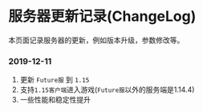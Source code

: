 # 服务器更新记录(ChangeLog)

本页面记录服务器的更新，例如版本升级，参数修改等。

### 2019-12-11
1. 更新 ``Future服`` 到 ``1.15``
2. 支持``1.15客户端``进入游戏(``Future服``以外的服务端是1.14.4)
3. 一些性能和稳定性提升
